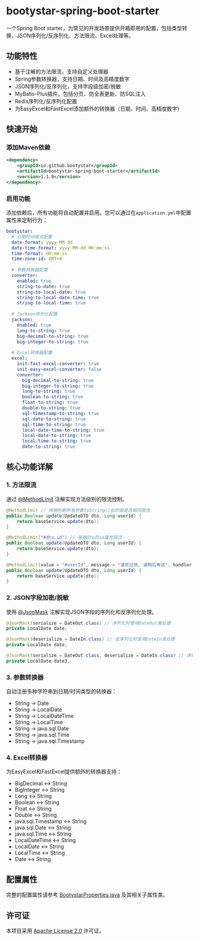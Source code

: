 # bootystar-spring-boot-starter


一个Spring Boot starter，为常见的开发场景提供开箱即用的配置，包括类型转换、JSON序列化/反序列化、方法限流、Excel处理等。

## 功能特性

* 基于注解的方法限流，支持自定义处理器
* Spring参数转换器，支持日期、时间及高精度数字
* JSON序列化/反序列化，支持字段级加密/脱敏
* MyBatis-Plus插件，包括分页、防全表更新、防SQL注入
* Redis序列化/反序列化配置
* 为EasyExcel和FastExcel添加额外的转换器（日期、时间、高精度数字）

## 快速开始

### 添加Maven依赖

```xml
<dependency>
    <groupId>io.github.bootystar</groupId>
    <artifactId>bootystar-spring-boot-starter</artifactId>
    <version>1.1.0</version>
</dependency>
```

### 启用功能

添加依赖后，所有功能将自动配置并启用。您可以通过在`application.yml`中配置属性来定制行为：

```yaml
bootystar:
  # 日期时间格式配置
  date-format: yyyy-MM-dd
  date-time-format: yyyy-MM-dd HH:mm:ss
  time-format: HH:mm:ss
  time-zone-id: GMT+8
  
  # 参数转换器配置
  converter:
    enabled: true
    string-to-date: true
    string-to-local-date: true
    string-to-local-date-time: true
    string-to-local-time: true
  
  # Jackson序列化配置
  jackson:
    enabled: true
    long-to-string: true
    big-decimal-to-string: true
    big-integer-to-string: true
  
  # Excel转换器配置
  excel:
    init-fast-excel-converter: true
    init-easy-excel-converter: false
    converter:
      big-decimal-to-string: true
      big-integer-to-string: true
      long-to-string: true
      boolean-to-string: true
      float-to-string: true
      double-to-string: true
      sql-timestamp-to-string: true
      sql-date-to-string: true
      sql-time-to-string: true
      local-date-time-to-string: true
      local-date-to-string: true
      local-time-to-string: true
      date-to-string: true
```

## 核心功能详解

### 1. 方法限流

通过 [@MethodLimit](src/main/java/io/github/bootystar/starter/spring/annotation/MethodLimit.java) 注解实现方法级别的限流控制。

```java
@MethodLimit // 根据判断所有参数toString()后的值是否相同限流
public Boolean update(UpdateDTO dto, Long userId) {
    return baseService.update(dto);
}

@MethodLimit("#dto.id") // 根据dto的id属性限流
public Boolean update(UpdateDTO dto, Long userId) {
    return baseService.update(dto);
}

@MethodLimit(value = "#userId", message = "请求过快, 请稍后再试", handler = CustomLimitHandler.class) // 使用userId限流, 并自定义错误信息, 限流逻辑
public Boolean update(UpdateDTO dto, Long userId) {
    return baseService.update(dto);
}
```

### 2. JSON字段加密/脱敏

使用 [@JsonMask](src/main/java/io/github/bootystar/starter/jackson/annotation/JsonMask.java) 注解实现JSON字段的序列化和反序列化处理。

```java
@JsonMask(serialize = DateOut.class) // 序列化时使用DateOut类处理
private LocalDate date;

@JsonMask(deserialize = DateIn.class) // 反序列化时使用DateIn类处理
private LocalDate date;

@JsonMask(serialize = DateOut.class, deserialize = DateIn.class) // 序列化和反序列化时使用DateOut和DateIn类处理
private LocalDate date3;
```

### 3. 参数转换器

自动注册多种字符串到日期/时间类型的转换器：
- String → Date
- String → LocalDate
- String → LocalDateTime
- String → LocalTime
- String → java.sql.Date
- String → java.sql.Time
- String → java.sql.Timestamp

### 4. Excel转换器

为EasyExcel和FastExcel提供额外的转换器支持：
- BigDecimal ↔ String
- BigInteger ↔ String
- Long ↔ String
- Boolean ↔ String
- Float ↔ String
- Double ↔ String
- java.sql.Timestamp ↔ String
- java.sql.Date ↔ String
- java.sql.Time ↔ String
- LocalDateTime ↔ String
- LocalDate ↔ String
- LocalTime ↔ String
- Date ↔ String

## 配置属性

完整的配置属性请参考 [BootystarProperties.java](src/main/java/io/github/bootystar/starter/prop/BootystarProperties.java) 及其相关子属性类。

## 许可证

本项目采用 [Apache License 2.0](LICENSE) 许可证。